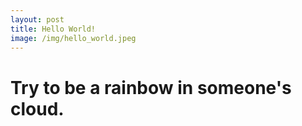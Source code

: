 ```yaml
---
layout: post
title: Hello World!
image: /img/hello_world.jpeg
---
```

# Try to be a rainbow in someone's cloud.

